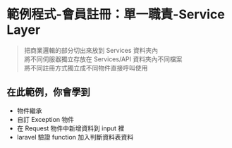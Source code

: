 # 範例程式-會員註冊：單一職責-Service Layer

> 把商業邏輯的部分切出來放到 Services 資料夾內  
> 將不同伺服器獨立存放在 Services/API 資料夾內不同檔案  
> 將不同註冊方式獨立成不同物件直接呼叫使用

## 在此範例，你會學到

- 物件繼承
- 自訂 Exception 物件
- 在 Request 物件中新增資料到 input 裡
- laravel 驗證 function 加入判斷資料表資料
